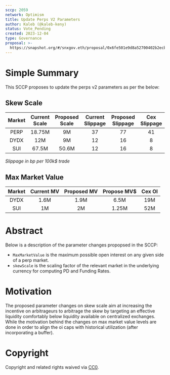 ```yaml
---
sccp: 2059
network: Optimism
title: Update Perps V2 Parameters
author: Kaleb (@kaleb-keny)
status: Vote_Pending
created: 2023-12-04
type: Governance
proposal: >-
  https://snapshot.org/#/snxgov.eth/proposal/0x6fe501e9d8a52700402b2ecb5ffe37234cefe7d314f481ce8b0739a7dd0fd7b3
---
```


# Simple Summary

This SCCP proposes to update the perps v2 parameters as per the below:

## Skew Scale

| **Market** | **Current Scale** | **Proposed Scale** | **Current Slippage** | **Proposed Slippage** | **Cex Slippage** |
|:----------:|:-----------------:|:------------------:|:--------------------:|:---------------------:|:----------------:|
|    PERP    |     18.75M        |      9M            |           37         |            77         |        41        |
|    DYDX    |     12M           |      9M            |           12         |            16         |        8         |
|    SUI     |     67.5M         |      50.6M         |           12         |            16         |        8         |

*Slippage in bp per 100k$ trade*

## Max Market Value

| **Market** | **Current MV** | **Proposed MV** | **Propose MV$** | **Cex OI** |
|:----------:|:--------------:|:---------------:|:---------------:|:----------:|
|    DYDX    |      1.6M      |      1.9M       |    6.5M         |   19M      |
|    SUI     |      1M        |      2M         |    1.25M        |   52M      |


# Abstract

Below is a description of the parameter changes propopsed in the SCCP:
- `MaxMarketValue` is the maximum possible open interest on any given side of a perp market.
- `skewScale` is the scaling factor of the relevant market in the underlying currency for computing PD and Funding Rates.

# Motivation

The proposed parameter changes on skew scale aim at increasing the incentive on arbitrageurs to arbitrage the skew by targeting an effective liquidity comfortably below liquidity available on centralized exchanges. While the motivation behind the changes on max market value levels are done in order to align the oi caps with historical utilization (after incorporating a buffer). 

# Copyright

Copyright and related rights waived via [CC0](https://creativecommons.org/publicdomain/zero/1.0/).


